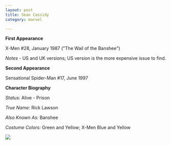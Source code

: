 ```yaml
---
layout: post
title: Sean Cassidy
category: marvel

---
```


**First Appearance**

X-Men #28, January 1987 ("The Wail of the Banshee")

*Notes* - US and UK versions; US version is the more expensive issue to find.

**Second Appearance**

Sensational Spider-Man #17, June 1997

**Character Biography**

*Status:* Alive - Prison

*True Name:* Rick Lawson

*Also Known As:*  Banshee

*Costume Colors:*  Green and Yellow; X-Men Blue and Yellow

<img src="http://comicfirsts.com/images/marvel/x-men-issue-28.jpg">

